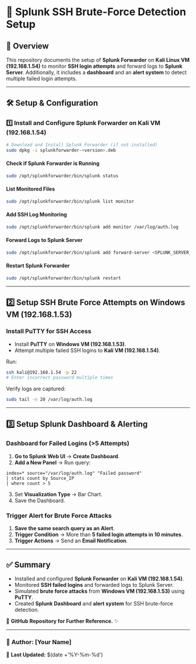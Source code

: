 # 🚀 Splunk SSH Brute-Force Detection Setup

## 📌 Overview
This repository documents the setup of **Splunk Forwarder** on **Kali Linux VM (192.168.1.54)** to monitor **SSH login attempts** and forward logs to **Splunk Server**. Additionally, it includes a **dashboard** and an **alert system** to detect multiple failed login attempts.

---
## 🛠️ Setup & Configuration

### **1️⃣ Install and Configure Splunk Forwarder on Kali VM (192.168.1.54)**
```bash
# Download and Install Splunk Forwarder (if not installed)
sudo dpkg -i splunkforwarder-<version>.deb
```

#### **Check if Splunk Forwarder is Running**
```bash
sudo /opt/splunkforwarder/bin/splunk status
```

#### **List Monitored Files**
```bash
sudo /opt/splunkforwarder/bin/splunk list monitor
```

#### **Add SSH Log Monitoring**
```bash
sudo /opt/splunkforwarder/bin/splunk add monitor /var/log/auth.log
```

#### **Forward Logs to Splunk Server**
```bash
sudo /opt/splunkforwarder/bin/splunk add forward-server <SPLUNK_SERVER_IP>:9997
```

#### **Restart Splunk Forwarder**
```bash
sudo /opt/splunkforwarder/bin/splunk restart
```

---
## **2️⃣ Setup SSH Brute Force Attempts on Windows VM (192.168.1.53)**

### **Install PuTTY for SSH Access**
- Install **PuTTY** on **Windows VM (192.168.1.53)**.
- Attempt multiple failed SSH logins to **Kali VM (192.168.1.54)**.

Run:
```bash
ssh kali@192.168.1.54 -p 22
# Enter incorrect password multiple times
```

Verify logs are captured:
```bash
sudo tail -n 20 /var/log/auth.log
```

---
## **3️⃣ Setup Splunk Dashboard & Alerting**

### **Dashboard for Failed Logins (>5 Attempts)**
1. **Go to Splunk Web UI** → **Create Dashboard**.
2. **Add a New Panel** → Run query:
```spl
index=* source="/var/log/auth.log" "Failed password"
| stats count by Source_IP
| where count > 5
```
3. Set **Visualization Type** → Bar Chart.
4. Save the Dashboard.

### **Trigger Alert for Brute Force Attacks**
1. **Save the same search query as an Alert**.
2. **Trigger Condition** → More than **5 failed login attempts in 10 minutes**.
3. **Trigger Actions** → Send an **Email Notification**.

---
## ✅ **Summary**
- Installed and configured **Splunk Forwarder** on **Kali VM (192.168.1.54)**.
- Monitored **SSH failed logins** and forwarded logs to Splunk Server.
- Simulated **brute force attacks** from **Windows VM (192.168.1.53)** using **PuTTY**.
- Created **Splunk Dashboard** and **alert system** for SSH brute-force detection.

🔹 **GitHub Repository for Further Reference.** ✨

---
### 🔗 **Author**: [Your Name]
📅 **Last Updated:** $(date +'%Y-%m-%d')

